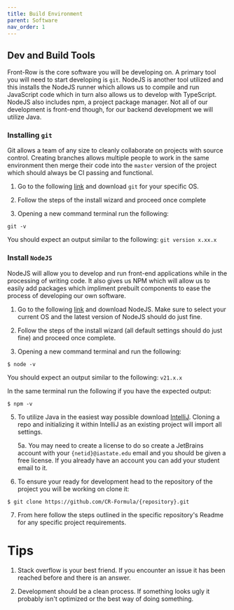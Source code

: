 ```yaml
---
title: Build Environment 
parent: Software
nav_order: 1
---
```


## Dev and Build Tools
Front-Row is the core software you will be developing on.
A primary tool you will need to start developing is `git`.
NodeJS is another tool utilized and this installs the NodeJS runner which allows us to compile and run JavaScript code which in turn also allows us to develop with TypeScript. NodeJS also includes npm, a project package manager. Not all of our development is front-end though, for our backend development we will utilize Java.

### Installing `git`
Git allows a team of any size to cleanly collaborate on projects with source control. Creating branches allows multiple people to work in the same environment then merge their code into the `master` version of the project which should always be CI passing and functional. 

1. Go to the following [link](https://git-scm.com/downloads) and download `git` for your specific OS.

2. Follow the steps of the install wizard and proceed once complete

3. Opening a new command terminal run the following:

```
git -v
```
You should expect an output similar to the following: `git version x.xx.x`

### Install `NodeJS`
NodeJS will allow you to develop and run front-end applications while in the processing of writing code. It also gives us NPM which will allow us to easily add packages which impliment prebuilt components to ease the process of developing our own software.

1. Go to the following [link](https://nodejs.org/en/download/prebuilt-installer) and download NodeJS. Make sure to select your current OS and the latest version of NodeJS should do just fine.

2. Follow the steps of the install wizard (all default settings should do just fine) and proceed once complete.

3. Opening a new command terminal and run the following:

```
$ node -v
```
You should expect an output similar to the following: `v21.x.x`

In the same terminal run the following if you have the expected output: 

```
$ npm -v
```

5. To utilize Java in the easiest way possible download [IntelliJ](https://www.jetbrains.com/idea/download/?section=windows). Cloning a repo and initializing it within IntelliJ as an existing project will import all settings.

    5a. You may need to create a license to do so create a JetBrains account with your `{netid}@iastate.edu` email and you should be given a free license. If you already have an account you can add your student email to it.

6. To ensure your ready for development head to the repository of the project you will be working on clone it:

```
$ git clone https://github.com/CR-Formula/{repository}.git
```

7. From here follow the steps outlined in the specific repository's Readme for any specific project requirements.

# Tips
1. Stack overflow is your best friend. If you encounter an issue it has been reached before and there is an answer. 

2. Development should be a clean process. If something looks ugly it probably isn't optimized or the best way of doing something.